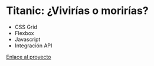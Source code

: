 # Titanic: ¿Vivirías o morirías?
* CSS Grid
* Flexbox
* Javascript
* Integración API

[Enlace al proyecto](http://3.16.15.195:5000/)
